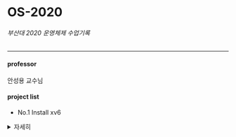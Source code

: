 # OS-2020
###### 부산대 2020 운영체제 수업기록
----
#### professor
안성용 교수님

#### project list   
- No.1 Install xv6
<details>
    <summary>자세히</summary>

<!-- summary 아래 한칸 공백 두고 내용 삽입 -->

</details>
